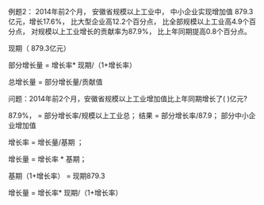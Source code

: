 例题2：
2014年前2个月，
安徽省规模以上工业中，
中小企业实现增加值 879.3亿元，增长17.6%，
比大型企业高12.2个百分点，
比全部规模以上工业高4.9个百分点，
对规模以上工业增长的贡献率为87.9%，
比上年同期提高0.8个百分点。

现期（ 879.3亿元）

部分增长量 = 增长率* 现期/（1+增长率）

总增长量 = 部分增长量/贡献值

问题：2014年前2个月，安徽省规模以上工业增加值比上年同期增长了( )亿元?

87.9%， = 部分增长率/规模以上工业总；
结果 = 部分增长率/87.9；
部分中小企业增加值

增长率 = 增长量/基期 ；

增长量 = 增长率 * 基期；

基期（1+增长率） = 现期879.3 


增长量 = 增长率* 现期/（1+增长率）